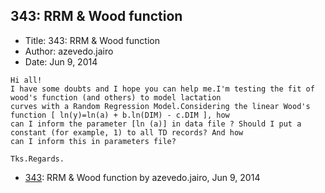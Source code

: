## 343: RRM & Wood function

- Title: 343: RRM & Wood function
- Author: azevedo.jairo
- Date: Jun 9, 2014

```
Hi all!
I have some doubts and I hope you can help me.I'm testing the fit of wood's function (and others) to model lactation
curves with a Random Regression Model.Considering the linear Wood's function [ ln(y)=ln(a) + b.ln(DIM) - c.DIM ], how
can I inform the parameter [ln (a)] in data file ? Should I put a constant (for example, 1) to all TD records? And how
can I inform this in parameters file?

Tks.Regards.
```

- [343](0343.md): RRM &amp; Wood function by azevedo.jairo, Jun 9, 2014
